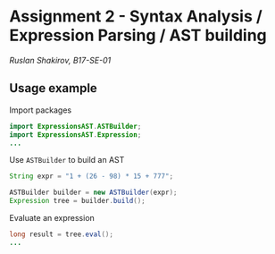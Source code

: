 # Assignment 2 - Syntax Analysis / Expression Parsing / AST building

_Ruslan Shakirov, B17-SE-01_

## Usage example

Import packages
```java
import ExpressionsAST.ASTBuilder;
import ExpressionsAST.Expression;
...
```

Use `ASTBuilder` to build an AST
```java
String expr = "1 + (26 - 98) * 15 + 777";

ASTBuilder builder = new ASTBuilder(expr);
Expression tree = builder.build();
```

Evaluate an expression
```java
long result = tree.eval();
...
```
